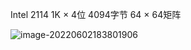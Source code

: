 Intel 2114  1K × 4位 4094字节  64 × 64矩阵

![image-20220602183801906](D:/Data/typora/photo/image-20220602183801906.png)